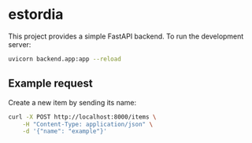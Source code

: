 # estordia

This project provides a simple FastAPI backend. To run the development server:

```bash
uvicorn backend.app:app --reload
```

## Example request

Create a new item by sending its name:

```bash
curl -X POST http://localhost:8000/items \
    -H "Content-Type: application/json" \
    -d '{"name": "example"}'
```

